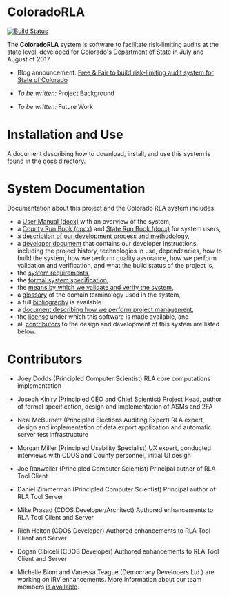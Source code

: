 ColoradoRLA
===========

[![Build Status](https://travis-ci.org/FreeAndFair/ColoradoRLA.svg?branch=master)](https://travis-ci.org/FreeAndFair/ColoradoRLA)

The **ColoradoRLA** system is software to facilitate risk-limiting
audits at the state level, developed for Colorado's Department of
State in July and August of 2017.

* Blog announcement: [Free & Fair to build risk-limiting audit system for State of Colorado](http://freeandfair.us/blog/risk-limiting-audits/)

* *To be written:* Project Background

* *To be written:* Future Work

Installation and Use
====================

A document describing how to download, install, and use this system is
found in [the docs directory](docs/15_installation.md).

System Documentation
====================

Documentation about this project and the Colorado RLA system includes:
* a [User Manual (docx)](docs/user_manual.docx)
  with an overview of the system,
* a [County Run Book (docx)](docs/county_runbook.docx) and
  [State Run Book (docx)](docs/sos_runbook.docx) for system users,
* a [description of our development process and methodology](docs/35_methodology.md),
* a [developer document](docs/25_developer.md) that contains our
  developer instructions, including the project history, technologies
  in use, dependencies, how to build the system, how we perform
  quality assurance, how we perform validation and verification, and
  what the build status of the project is,
* the [system requirements](docs/50_requirements.md),
* the [formal system specification](docs/55_specification.md),
* the [means by which we validate and verify the system](docs/40_v_and_v.md),
* a [glossary](docs/89_glossary.md) of the domain terminology used in
  the system,
* a full [bibliography](docs/99_bibliography.md) is available.
* a [document describing how we perform project management](docs/30_project_management.md),
* the [license](LICENSE.md) under which this software is made available,
  and
* all [contributors](#contributors) to the design and development of
  this system are listed below.

Contributors
============

* Joey Dodds (Principled Computer Scientist) RLA core computations
  implementation
* Joseph Kiniry (Principled CEO and Chief Scientist) Project Head,
  author of formal specification, design and implementation of ASMs
  and 2FA
* Neal McBurnett (Principled Elections Auditing Expert) RLA expert,
  design and implementation of data export application
  and automatic server test infrastructure
* Morgan Miller (Principled Usability Specialist) UX expert, conducted
  interviews with CDOS and County personnel, initial UI design
* Joe Ranweiler (Principled Computer Scientist) Principal author of
  RLA Tool Client
* Daniel Zimmerman (Principled Computer Scientist) Principal author of
  RLA Tool Server
* Mike Prasad (CDOS Developer/Architect) Authored enhancements to RLA Tool Client and Server
* Rich Helton (CDOS Developer) Authored enhancements to RLA Tool Client and Server
* Dogan Cibiceli (CDOS Developer) Authored enhancements to RLA Tool Client and Server

* Michelle Blom and Vanessa Teague (Democracy Developers Ltd.) are working on IRV enhancements.
More information about our team members [is available](docs/70_team.md).
